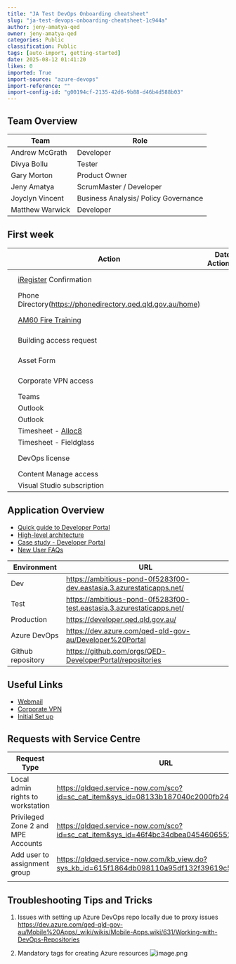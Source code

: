 ```yaml
---
title: "JA Test DevOps Onboarding cheatsheet"
slug: "ja-test-devops-onboarding-cheatsheet-1c944a"
author: jeny-amatya-qed
owner: jeny-amatya-qed
categories: Public
classification: Public
tags: [auto-import, getting-started]
date: 2025-08-12 01:41:20
likes: 0
imported: True 
import-source: "azure-devops"
import-reference: ""
import-config-id: "g00194cf-2135-42d6-9b88-d46b4d588b03"
---
```


## Team Overview

|  Team | Role |
|--|--|
| Andrew McGrath |  Developer |
| Divya Bollu | Tester |
| Gary Morton |  Product Owner |
| Jeny Amatya | ScrumMaster / Developer |
| Joyclyn Vincent | Business Analysis/ Policy Governance |
| Matthew Warwick | Developer  |

## First week 
| | Action  | Date Actioned  | Notes
|--|--|--|--|
| | [iRegister](https://iregister.qed.qld.gov.au/) Confirmation| | Ensure that the user account is activated in AD as well. |
| | Phone Directory(https://phonedirectory.qed.qld.gov.au/home) | | Contact one of the update officers if the record is not there. |
| | [AM60 Fire Training](https://am60.conceptsafety.com.au/learner/LearnerLogin.aspx) | | To be done on first day, need for requesting building access pass |
| | Building access request | | Need to attach picture and signature to the form |
| | Asset Form | | Requires asset ID and serial number of the laptop. Can be found on MOE Assist |
| | Corporate VPN access | | https://qldqed.service-now.com/sco?id=kb_article&sysparm_article=KBA0036031 | 
| | Teams | | Add to project channels |
| | Outlook | | Forward invites to sprint ceremonies | 
| | Outlook | |Access to shared mailboxes | 
| | Timesheet - [Alloc8](https://alloc8.qed.qld.gov.au/Alloc8/) | | Check access to alloc8|
| | Timesheet - Fieldglass | | |
| | DevOps license | | Request Chris for license. If VS subscription is required, check with Gary for purchase |
| | Content Manage access | | [Request for access](https://qldqed.service-now.com/sco?id=sc_cat_item&sys_id=71757d10dbae70103a550aa1f3961950) |
| | Visual Studio subscription | | [How to request VS license](https://qldqed.service-now.com/kb?id=kb_article_view&sysparm_article=KBA0011109)|


## Application Overview
- [Quick guide to Developer Portal](https://developer.qed.qld.gov.au/public/Quick-guide-to-the-DevPortal/) 
- [High-level architecture](https://developer.qed.qld.gov.au/internal/Developer-Portal-High-Level-Architecture/) 
- [Case study - Developer Portal](https://developer.qed.qld.gov.au/public/Case-study-The-Developer-Portal-release-life-cycle/)
- [New User FAQs](https://developer.qed.qld.gov.au/public/New-user-FAQs/)


| Environment |  URL |
|--|--|
|  Dev | https://ambitious-pond-0f5283f00-dev.eastasia.3.azurestaticapps.net/ |
|  Test | https://ambitious-pond-0f5283f00-test.eastasia.3.azurestaticapps.net/ |
|  Production | https://developer.qed.qld.gov.au/ |
|  Azure DevOps | https://dev.azure.com/qed-qld-gov-au/Developer%20Portal |
|  Github repository | https://github.com/orgs/QED-DeveloperPortal/repositories |

## Useful Links
- [Webmail](https://outlook.office.com) 
- [Corporate VPN](https://corp.eq.edu.au)
- [Initial Set up](https://qldqed.service-now.com/sco?id=kb_article&sysparm_article=KBA0036031)

## Requests with Service Centre

| Request Type | URL |
|--|--|
| Local admin rights to workstation | https://qldqed.service-now.com/sco?id=sc_cat_item&sys_id=08133b187040c2000fb248e5461cf5a7  |
| Privileged Zone 2 and MPE Accounts | https://qldqed.service-now.com/sco?id=sc_cat_item&sys_id=46f4bc34dbea0454606552e3449619f7 |
| Add user to assignment group | https://qldqed.service-now.com/kb_view.do?sys_kb_id=615f1864db098110a95df132f39619c5 |
|  |  |

## Troubleshooting Tips and Tricks
1. Issues with setting up Azure DevOps repo locally due to proxy issues
https://dev.azure.com/qed-qld-gov-au/Mobile%20Apps/_wiki/wikis/Mobile-Apps.wiki/631/Working-with-DevOps-Repositories 

2. Mandatory tags for creating Azure resources
![image.png](/.attachments/image-7a46a53a-2356-42e2-a563-33f88f7310f2.png)

